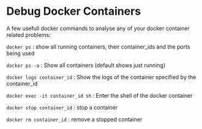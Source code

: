 # Debug Docker Containers

A few usefull docker commands to analyse any of your docker container related problems:

`docker ps` : show all running containers, their container_ids and the ports being used

`docker ps -a` : Show all containers (default shows just running)

`docker logs container_id` : Show the logs of the container specified by the container_id

`docker exec -it container_id sh` : Enter the shell of the docker container

`docker stop container_id` : stop a container

`docker rm container_id` : remove a stopped container